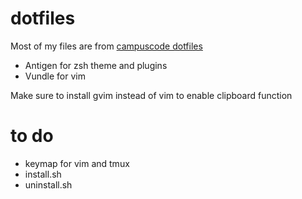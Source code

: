 # dotfiles
Most of my files are from [campuscode dotfiles](https://github.com/campuscode/cc_dotfiles)

- Antigen for zsh theme and plugins
- Vundle for vim

Make sure to install gvim instead of vim to enable clipboard function

# to do
- keymap for vim and tmux
- install.sh
- uninstall.sh
